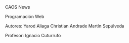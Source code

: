 CAOS News

Programación Web

Autores:
Yarod Aliaga
Christian Andrade
Martín Sepúlveda

Profesor:
Ignacio Cuturrufo
